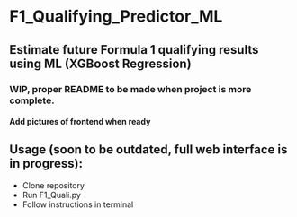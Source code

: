 # F1_Qualifying_Predictor_ML

## Estimate future Formula 1 qualifying results using ML (XGBoost Regression)

### WIP, proper README to be made when project is more complete. 
#### Add pictures of frontend when ready


## Usage (soon to be outdated, full web interface is in progress):

- Clone repository
- Run F1_Quali.py
- Follow instructions in terminal
